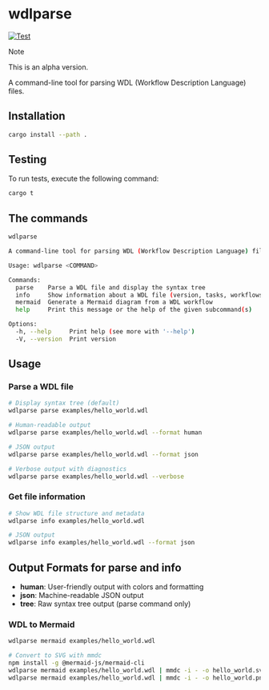 # wdlparse

[![Test](https://github.com/getwilds/wdlparse/actions/workflows/test.yml/badge.svg)](https://github.com/getwilds/wdlparse/actions/workflows/test.yml)

> [!NOTE]
> This is an alpha version.

A command-line tool for parsing WDL (Workflow Description Language) files.

## Installation

```bash
cargo install --path .
```

## Testing

To run tests, execute the following command:

```bash
cargo t
```

## The commands

```bash
wdlparse
```

```bash
A command-line tool for parsing WDL (Workflow Description Language) files

Usage: wdlparse <COMMAND>

Commands:
  parse    Parse a WDL file and display the syntax tree
  info     Show information about a WDL file (version, tasks, workflows, etc.)
  mermaid  Generate a Mermaid diagram from a WDL workflow
  help     Print this message or the help of the given subcommand(s)

Options:
  -h, --help     Print help (see more with '--help')
  -V, --version  Print version
```

## Usage

### Parse a WDL file

```bash
# Display syntax tree (default)
wdlparse parse examples/hello_world.wdl

# Human-readable output
wdlparse parse examples/hello_world.wdl --format human

# JSON output
wdlparse parse examples/hello_world.wdl --format json

# Verbose output with diagnostics
wdlparse parse examples/hello_world.wdl --verbose
```

### Get file information

```bash
# Show WDL file structure and metadata
wdlparse info examples/hello_world.wdl

# JSON output
wdlparse info examples/hello_world.wdl --format json
```

## Output Formats for parse and info

- **human**: User-friendly output with colors and formatting
- **json**: Machine-readable JSON output
- **tree**: Raw syntax tree output (parse command only)

### WDL to Mermaid

```bash
wdlparse mermaid examples/hello_world.wdl

# Convert to SVG with mmdc
npm install -g @mermaid-js/mermaid-cli
wdlparse mermaid examples/hello_world.wdl | mmdc -i - -o hello_world.svg
wdlparse mermaid examples/hello_world.wdl | mmdc -i - -o hello_world.png
```

